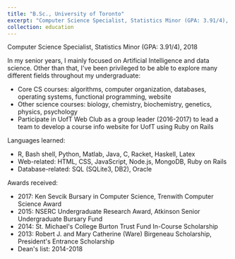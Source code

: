 ```yaml
---
title: "B.Sc., University of Toronto"
excerpt: "Computer Science Specialist, Statistics Minor (GPA: 3.91/4), 2018"
collection: education
---
```


Computer Science Specialist, Statistics Minor (GPA: 3.91/4), 2018

In my senior years, I mainly focused on Artificial Intelligence and data science. 
Other than that, I've been privileged to be able to explore many different fields throughout my undergraduate: 
* Core CS courses: algorithms, computer organization, databases, operating systems, functional programming, website
* Other science courses: biology, chemistry, biochemistry, genetics, physics, psychology 
* Participate in UofT Web Club as a group leader (2016-2017) to lead a team to develop a course info website for UofT using Ruby on Rails

Languages learned:
* R, Bash shell, Python, Matlab,  Java, C, Racket, Haskell, Latex
* Web-related:		HTML, CSS, JavaScript, Node.js, MongoDB, Ruby on Rails
* Database-related:	 SQL (SQLite3, DB2), Oracle

Awards received:
* 2017: Ken Sevcik Bursary in Computer Science, Trenwith Computer Science Award
* 2015: NSERC Undergraduate Research Award, Atkinson Senior Undergraduate Bursary Fund
* 2014: St. Michael's College Burton Trust Fund In-Course Scholarship
* 2013: Robert J. and Mary Catherine (Ware) Birgeneau Scholarship, President's Entrance Scholarship
* Dean's list: 2014-2018
